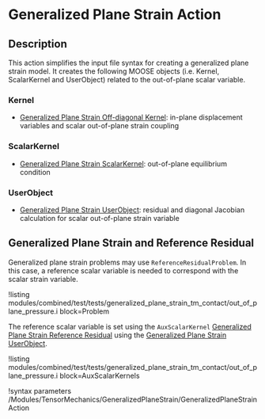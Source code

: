 # Generalized Plane Strain Action

## Description

This action simplifies the input file syntax for creating a generalized plane strain model. It creates the following MOOSE objects (i.e. Kernel, ScalarKernel and UserObject) related to the out-of-plane scalar variable.

### Kernel

- [Generalized Plane Strain Off-diagonal Kernel](/GeneralizedPlaneStrainOffDiag.md): in-plane displacement variables and scalar out-of-plane strain coupling

### ScalarKernel

- [Generalized Plane Strain ScalarKernel](/GeneralizedPlaneStrain.md): out-of-plane equilibrium condition

### UserObject

- [Generalized Plane Strain UserObject](/GeneralizedPlaneStrainUserObject.md): residual and diagonal Jacobian calculation for scalar out-of-plane strain variable

## Generalized Plane Strain and Reference Residual

Generalized plane strain problems may use `ReferenceResidualProblem`. In this case, a reference scalar variable is needed to correspond with the scalar strain variable.

!listing modules/combined/test/tests/generalized_plane_strain_tm_contact/out_of_plane_pressure.i block=Problem

The reference scalar variable is set using the `AuxScalarKernel` [Generalized Plane Strain Reference Residual](/GeneralizedPlaneStrainReferenceResidual.md) using the [Generalized Plane Strain UserObject](/GeneralizedPlaneStrainUserObject.md).

!listing modules/combined/test/tests/generalized_plane_strain_tm_contact/out_of_plane_pressure.i block=AuxScalarKernels


!syntax parameters /Modules/TensorMechanics/GeneralizedPlaneStrain/GeneralizedPlaneStrainAction
